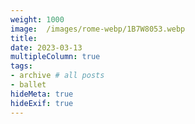 ```yaml
---
weight: 1000
image:  /images/rome-webp/1B7W8053.webp
title:
date: 2023-03-13
multipleColumn: true
tags:
- archive # all posts
- ballet
hideMeta: true
hideExif: true
---
```


